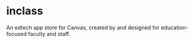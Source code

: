 # inclass

An edtech app store for Canvas, created by and designed for education-focused faculty and staff.
